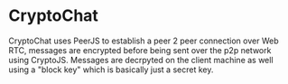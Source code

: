 # CryptoChat
CryptoChat uses PeerJS to establish a peer 2 peer connection over Web RTC, messages are encrypted before being sent over the p2p network using CryptoJS. Messages are decrpyted on the client machine as well using a "block key" which is basically just a secret key. 
